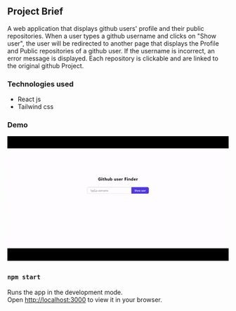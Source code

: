 ## Project Brief

A web application that displays github users' profile and their public repositories. When a user types a github username and clicks on "Show user", the user will be redirected to another page that displays the Profile and Public repositories of a github user. If the username is incorrect, an error message is displayed. Each repository is clickable and are linked to the original github Project.

### Technologies used

- React js
- Tailwind css

### Demo

![](GithubUserFinder.gif)

### `npm start`

Runs the app in the development mode.\
Open [http://localhost:3000](http://localhost:3000) to view it in your browser.
